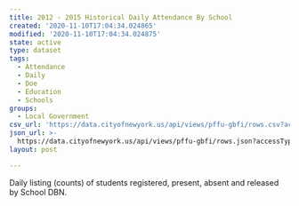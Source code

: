 ```yaml
---
title: 2012 - 2015 Historical Daily Attendance By School
created: '2020-11-10T17:04:34.024865'
modified: '2020-11-10T17:04:34.024875'
state: active
type: dataset
tags:
  - Attendance
  - Daily
  - Doe
  - Education
  - Schools
groups:
  - Local Government
csv_url: 'https://data.cityofnewyork.us/api/views/pffu-gbfi/rows.csv?accessType=DOWNLOAD'
json_url: >-
  https://data.cityofnewyork.us/api/views/pffu-gbfi/rows.json?accessType=DOWNLOAD
layout: post

---
```

Daily listing (counts) of students registered, present, absent and released by School DBN.
